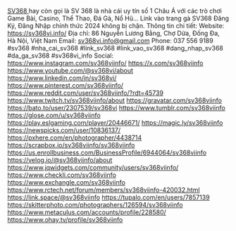 <a href="https://sv368vi.info/">SV368 </a> hay còn gọi là SV 368 là nhà cái uy tín số 1 Châu Á với các trò chơi Game Bài, Casino, Thể Thao, Đá Gà, Nổ Hũ... Link vào trang gà SV368 Đăng Ký, Đăng Nhập chính thức 2024 không bị chặn.
Thông tin chi tiết:
Website: <a href="https://sv368vi.info/">https://sv368vi.info/</a>
Địa chỉ: 86 Nguyễn Lương Bằng, Chợ Dừa, Đống Đa, Hà Nội, Việt Nam
Email: sv368vi.info@gmail.com
Phone: 037 556 9189
#sv368 #nha_cai_sv368 #link_sv368 #link_vao_sv368 #dang_nhap_sv368 #da_ga_sv368 #sv368vi_info
Social:
<a href="https://www.instagram.com/sv368viinfo/">https://www.instagram.com/sv368viinfo/</a>
<a href="https://x.com/sv368viinfo">https://x.com/sv368viinfo</a>
<a href="https://www.youtube.com/@sv368vi/about">https://www.youtube.com/@sv368vi/about</a>
<a href="https://www.linkedin.com/in/sv368vi/">https://www.linkedin.com/in/sv368vi/</a>
<a href="https://www.pinterest.com/sv368viinfo/">https://www.pinterest.com/sv368viinfo/</a>
<a href="https://www.reddit.com/user/sv368viinfo/?rdt=45739">https://www.reddit.com/user/sv368viinfo/?rdt=45739</a>
<a href="https://www.twitch.tv/sv368viinfo/about">https://www.twitch.tv/sv368viinfo/about</a>
<a href="https://gravatar.com/sv368viinfo">https://gravatar.com/sv368viinfo</a>
<a href="https://bato.to/user/2307539/sv368vi">https://bato.to/user/2307539/sv368vi</a>
<a href="https://www.tumblr.com/sv368viinfo">https://www.tumblr.com/sv368viinfo</a>
<a href="https://glose.com/u/sv368viinfo">https://glose.com/u/sv368viinfo</a>
<a href="https://play.eslgaming.com/player/20446671/">https://play.eslgaming.com/player/20446671/</a>
<a href="https://magic.ly/sv368viinfo">https://magic.ly/sv368viinfo</a>
<a href="https://newspicks.com/user/10836137/">https://newspicks.com/user/10836137/</a>
<a href="https://pxhere.com/en/photographer/4438714">https://pxhere.com/en/photographer/4438714</a>
<a href="https://scrapbox.io/sv368viinfo/sv368viinfo">https://scrapbox.io/sv368viinfo/sv368viinfo</a>
<a href="https://us.enrollbusiness.com/BusinessProfile/6944064/sv368viinfo">https://us.enrollbusiness.com/BusinessProfile/6944064/sv368viinfo</a>
<a href="https://velog.io/@sv368viinfo/about">https://velog.io/@sv368viinfo/about</a>
<a href="https://www.jqwidgets.com/community/users/sv368viinfo/">https://www.jqwidgets.com/community/users/sv368viinfo/</a>
<a href="https://www.checkli.com/sv368viinfo">https://www.checkli.com/sv368viinfo</a>
<a href="https://www.exchangle.com/sv368viinfo">https://www.exchangle.com/sv368viinfo</a>
<a href="https://www.rctech.net/forum/members/sv368viinfo-420032.html">https://www.rctech.net/forum/members/sv368viinfo-420032.html</a>
<a href="https://link.space/@sv368viinfo">https://link.space/@sv368viinfo</a>
<a href="https://tupalo.com/en/users/7857139">https://tupalo.com/en/users/7857139</a>
<a href="https://skitterphoto.com/photographers/126594/sv368viinfo">https://skitterphoto.com/photographers/126594/sv368viinfo</a>
<a href="https://www.metaculus.com/accounts/profile/228580/">https://www.metaculus.com/accounts/profile/228580/</a>
<a href="https://www.ohay.tv/profile/sv368viinfo">https://www.ohay.tv/profile/sv368viinfo</a>
